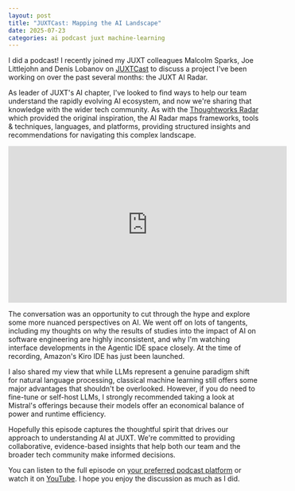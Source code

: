 ```yaml
---
layout: post
title: "JUXTCast: Mapping the AI Landscape"
date: 2025-07-23
categories: ai podcast juxt machine-learning
---
```


I did a podcast! I recently joined my JUXT colleagues Malcolm Sparks, Joe Littlejohn and Denis Lobanov on [JUXTCast](https://www.juxt.pro/blog/juxtcast-ai-radar/) to discuss a project I've been working on over the past several months: the JUXT AI Radar.

As leader of JUXT's AI chapter, I've looked to find ways to help our team understand the rapidly evolving AI ecosystem, and now we're sharing that knowledge with the wider tech community. As with the [Thoughtworks Radar](https://www.thoughtworks.com/en-gb/radar) which provided the original inspiration, the AI Radar maps frameworks, tools & techniques, languages, and platforms, providing structured insights and recommendations for navigating this complex landscape.

<iframe width="560" height="315" src="https://www.youtube.com/embed/VPae3vHHANA" frameborder="0" allow="accelerometer; autoplay; clipboard-write; encrypted-media; gyroscope; picture-in-picture" allowfullscreen></iframe>

The conversation was an opportunity to cut through the hype and explore some more nuanced perspectives on AI. We went off on lots of tangents, including my thoughts on why the results of studies into the impact of AI on software engineering are highly inconsistent, and why I'm watching interface developments in the Agentic IDE space closely. At the time of recording, Amazon's Kiro IDE has just been launched.

I also shared my view that while LLMs represent a genuine paradigm shift for natural language processing, classical machine learning still offers some major advantages that shouldn't be overlooked. However, if you do need to fine-tune or self-host LLMs, I strongly recommended taking a look at Mistral's offerings because their models offer an economical balance of power and runtime efficiency.

Hopefully this episode captures the thoughtful spirit that drives our approach to understanding AI at JUXT. We're committed to providing collaborative, evidence-based insights that help both our team and the broader tech community make informed decisions.

You can listen to the full episode on [your preferred podcast platform](https://pnc.st/s/juxt-cast/d210f96a/juxtcast-s6e2-juxt-s-ai-radar-out-soon-) or watch it on [YouTube](https://www.youtube.com/watch?v=VPae3vHHANA). I hope you enjoy the discussion as much as I did.